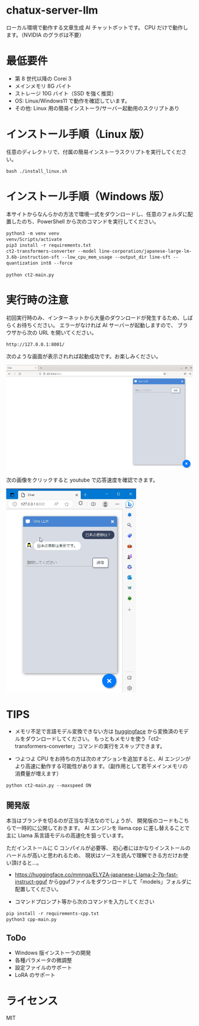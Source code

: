 # chatux-server-llm

ローカル環境で動作する文章生成 AI チャットボットです。
CPU だけで動作します。（NVIDIA のグラボは不要）

# 最低要件

- 第 8 世代以降の Corei 3
- メインメモリ 8G バイト
- ストレージ 10G バイト（SSD を強く推奨）
- OS: Linux/Windows11 で動作を確認しています。
- その他: Linux 用の簡易インストーラ/サーバー起動用のスクリプトあり

# インストール手順（Linux 版）

任意のディレクトリで、付属の簡易インストーラスクリプトを実行してください。

```
bash ./install_linux.sh
```

# インストール手順（Windows 版）

本サイトからなんらかの方法で環境一式をダウンロードし、任意のフォルダに配置したのち、PowerShell から次のコマンドを実行してください。

```
python3 -m venv venv
venv/Scripts/activate
pip3 install -r requirements.txt
ct2-transformers-converter --model line-corporation/japanese-large-lm-3.6b-instruction-sft --low_cpu_mem_usage --output_dir line-sft --quantization int8 --force

python ct2-main.py
```

# 実行時の注意

初回実行時のみ、インターネットから大量のダウンロードが発生するため、しばらくお待ちください。
エラーがなければ AI サーバーが起動しますので、
ブラウザから次の URL を開いてください。

```
http://127.0.0.1:8001/
```

次のような画面が表示されれば起動成功です。お楽しみください。

![Alt text](img/img01.png)

次の画像をクリックすると youtube で応答速度を確認できます。

[![応答イメージ](img/img02.png)](https://youtu.be/h3-edtm-NLQ)

# TIPS

- メモリ不足で言語モデル変換できない方は
  [huggingface](https://huggingface.co/sehiro/LINE-ct2-jp)
  から変換済のモデルをダウンロードしてください。
  もっともメモリを使う「ct2-transformers-converter」コマンドの実行をスキップできます。

- つよつよ CPU をお持ちの方は次のオプションを追加すると、AI エンジンがより高速に動作する可能性があります。（副作用として若干メインメモリの消費量が増えます）

```
python ct2-main.py --maxspeed ON
```

## 開発版

本当はブランチを切るのが正当な手法なのでしょうが、
開発版のコードもこちらで一時的に公開しておきます。
AI エンジンを llama.cpp に差し替えることで
主に Llama 系言語モデルの高速化を狙っています。

ただインストールに C コンパイルが必要等、
初心者にはかなりインストールのハードルが高いと思われるため、
現状はソースを読んで理解できる方だけお使い頂けると…。

- https://huggingface.co/mmnga/ELYZA-japanese-Llama-2-7b-fast-instruct-gguf
からggufファイルをダウンロードして「models」フォルダに配置してください。

- コマンドプロンプト等から次のコマンドを入力してください

```
pip install -r requirements-cpp.txt
python3 cpp-main.py
```

## ToDo

- Windows 版インストーラの開発
- 各種パラメータの微調整
- 設定ファイルのサポート
- LoRA のサポート

# ライセンス

MIT
